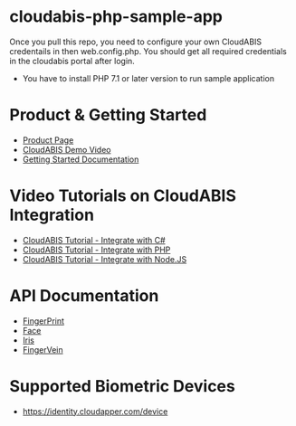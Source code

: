 # cloudabis-php-sample-app

Once you pull this repo, you need to configure your own CloudABIS credentails in then web.config.php. You should get all required credentials in the cloudabis portal after login.
 - You have to install PHP 7.1 or later version to run sample application

# Product & Getting Started
- [Product Page](https://www.m2sys.com/cloud-based-abis-automated-biometric-identification-system-api/)
- [CloudABIS Demo Video](https://www.youtube.com/watch?v=fcjU5uq46dQ&utm_source=Youtube+&utm_medium=Cloud+Biometric+Software&utm_campaign=CloudABIS+Drip+)
- [Getting Started Documentation](https://identity.cloudapper.com/doc)

# Video Tutorials on CloudABIS Integration
 - [CloudABIS Tutorial - Integrate with C#](https://www.youtube.com/watch?v=2XEi04yGVx8&feature=emb_logo)
 - [CloudABIS Tutorial - Integrate with PHP](https://www.youtube.com/watch?v=70mvnZmnwdQ&feature=emb_logo)
 - [CloudABIS Tutorial - Integrate with Node.JS](https://www.youtube.com/watch?v=2w2jf-KAp4E&feature=emb_logo)


# API Documentation
 - [FingerPrint](https://fpsvr101.cloudabis.com/v1/Help)
 - [Face](https://fcsvr101.cloudabis.com/v1/Help)
 - [Iris](https://irissvr101.cloudabis.com/v1/Help)
 - [FingerVein](https://fvsvr101.cloudabis.com/v1/Help)

# Supported Biometric Devices
 - https://identity.cloudapper.com/device

